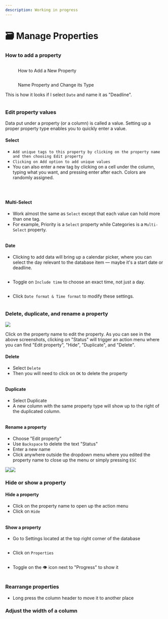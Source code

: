 ```yaml
---
description: Working in progress
---
```


# 🗃 Manage Properties

### How to add a property

<figure><img src="../../.gitbook/assets/image (8) (1).png" alt=""><figcaption><p>How to Add a New Property</p></figcaption></figure>

<figure><img src="../../.gitbook/assets/image (2) (1).png" alt=""><figcaption><p>Name Property and Change its Type</p></figcaption></figure>

This is how it looks if I select `Date` and name it as "Deadline".

<figure><img src="../../.gitbook/assets/image (1) (1).png" alt=""><figcaption></figcaption></figure>

### Edit property values

Data put under a property (or a column) is called a value. Setting up a proper property type enables you to quickly enter a value.&#x20;

#### Select

* `Add unique tags to this property by clicking on the property name and then choosing Edit property`
* `Clicking on Add option to add unique values`
* &#x20;You can also enter a new tag by clicking on a cell under the column, typing what you want, and pressing enter after each. Colors are randomly assigned.

<figure><img src="../../.gitbook/assets/image (10) (3) (1).png" alt=""><figcaption></figcaption></figure>

<figure><img src="../../.gitbook/assets/image (3) (2) (2).png" alt=""><figcaption></figcaption></figure>

<figure><img src="../../.gitbook/assets/image (17).png" alt=""><figcaption></figcaption></figure>



#### Multi-Select

* Work almost the same as `Select` except that each value can hold more than one tag.
* For example, Priority is a `Select` property while Categories is a `Multi-Select` property.

<figure><img src="../../.gitbook/assets/image (18) (1).png" alt=""><figcaption></figcaption></figure>

#### Date

* Clicking to add data will bring up a calendar picker, where you can select the day relevant to the database item — maybe it's a start date or deadline.

<figure><img src="../../.gitbook/assets/image (16).png" alt=""><figcaption></figcaption></figure>

* Toggle on `Include time` to choose an exact time, not just a day.

<figure><img src="../../.gitbook/assets/image (19) (1).png" alt=""><figcaption></figcaption></figure>

* Click `Date format & Time format` to modify these settings.

<figure><img src="../../.gitbook/assets/image (14).png" alt=""><figcaption></figcaption></figure>

### Delete, duplicate, and rename a property

<img src="../../.gitbook/assets/image (10) (3) (1) (1).png" alt="" data-size="original">![](<../../.gitbook/assets/image (11).png>)

Click on the property name to edit the property. As you can see in the above screenshots, clicking on "Status" will trigger an action menu where you can find "Edit property", "Hide", "Duplicate", and "Delete".



#### **Delete**

* Select `Delete`&#x20;
* Then you will need to click on `OK` to delete the property

<figure><img src="../../.gitbook/assets/image (5) (2) (1).png" alt=""><figcaption></figcaption></figure>

#### **Duplicate**

* Select Duplicate
* A new column with the same property type will show up to the right of the duplicated column.

<figure><img src="../../.gitbook/assets/image (6) (2).png" alt=""><figcaption></figcaption></figure>

#### **Rename a property**

* Choose "Edit property"
* Use `Backspace` to delete the text "Status"&#x20;
* Enter a new name&#x20;
* Click anywhere outside the dropdown menu where you edited the property name to close up the menu or simply pressing `ESC`

![](<../../.gitbook/assets/image (3) (2) (1).png>)![](<../../.gitbook/assets/image (4) (2).png>)



### Hide or show a property

#### **Hide a property**

* Click on the property name to open up the action menu
* Click on `Hide`

<figure><img src="../../.gitbook/assets/image (2) (3).png" alt=""><figcaption></figcaption></figure>

#### **Show a property**

* Go to Settings located at the top right corner of the database

<figure><img src="../../.gitbook/assets/image (1) (3) (1).png" alt=""><figcaption></figcaption></figure>

* Click on `Properties`

<figure><img src="../../.gitbook/assets/image (7) (2) (1) (1) (1).png" alt=""><figcaption></figcaption></figure>

* Toggle on the 👁️ icon next to "Progress" to show it

<figure><img src="../../.gitbook/assets/image (8) (2) (1).png" alt=""><figcaption></figcaption></figure>

### Rearrange properties

* Long press the column header to move it to another place



### Adjust the width of a column

<figure><img src="../../.gitbook/assets/column_rearrange.gif" alt=""><figcaption></figcaption></figure>
